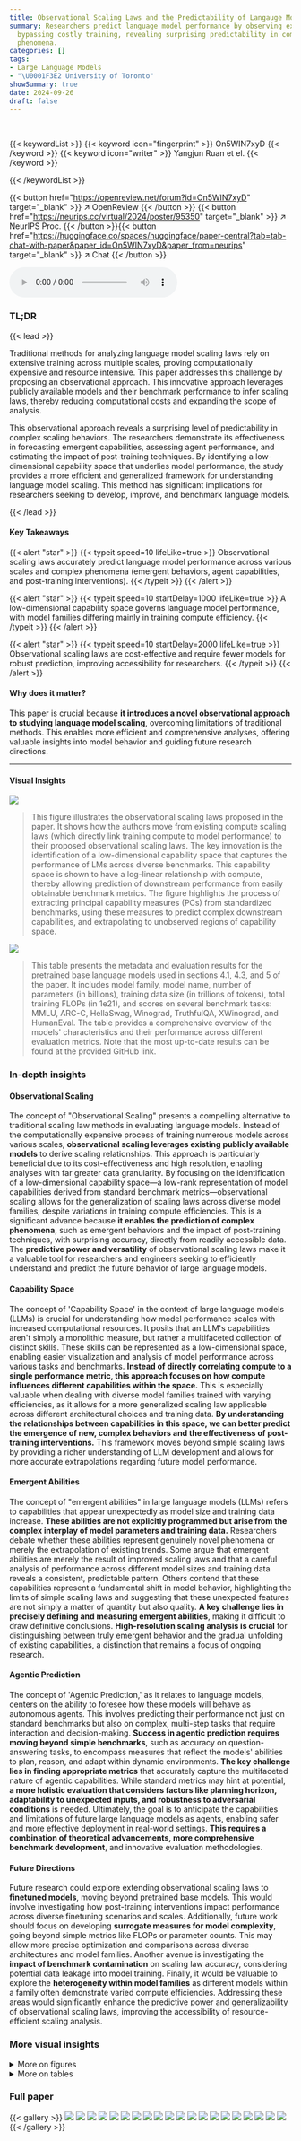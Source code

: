 ```yaml
---
title: Observational Scaling Laws and the Predictability of Langauge Model Performance
summary: Researchers predict language model performance by observing existing models,
  bypassing costly training, revealing surprising predictability in complex scaling
  phenomena.
categories: []
tags:
- Large Language Models
- "\U0001F3E2 University of Toronto"
showSummary: true
date: 2024-09-26
draft: false
---
```


<br>

{{< keywordList >}}
{{< keyword icon="fingerprint" >}} On5WIN7xyD {{< /keyword >}}
{{< keyword icon="writer" >}} Yangjun Ruan et el. {{< /keyword >}}
 
{{< /keywordList >}}

{{< button href="https://openreview.net/forum?id=On5WIN7xyD" target="_blank" >}}
↗ OpenReview
{{< /button >}}
{{< button href="https://neurips.cc/virtual/2024/poster/95350" target="_blank" >}}
↗ NeurIPS Proc.
{{< /button >}}{{< button href="https://huggingface.co/spaces/huggingface/paper-central?tab=tab-chat-with-paper&paper_id=On5WIN7xyD&paper_from=neurips" target="_blank" >}}
↗ Chat
{{< /button >}}



<audio controls>
    <source src="https://ai-paper-reviewer.com/On5WIN7xyD/podcast.wav" type="audio/wav">
    Your browser does not support the audio element.
</audio>


### TL;DR


{{< lead >}}

Traditional methods for analyzing language model scaling laws rely on extensive training across multiple scales, proving computationally expensive and resource intensive. This paper addresses this challenge by proposing an observational approach. This innovative approach leverages publicly available models and their benchmark performance to infer scaling laws, thereby reducing computational costs and expanding the scope of analysis.



This observational approach reveals a surprising level of predictability in complex scaling behaviors. The researchers demonstrate its effectiveness in forecasting emergent capabilities, assessing agent performance, and estimating the impact of post-training techniques. By identifying a low-dimensional capability space that underlies model performance, the study provides a more efficient and generalized framework for understanding language model scaling. This method has significant implications for researchers seeking to develop, improve, and benchmark language models.

{{< /lead >}}


#### Key Takeaways

{{< alert "star" >}}
{{< typeit speed=10 lifeLike=true >}} Observational scaling laws accurately predict language model performance across various scales and complex phenomena (emergent behaviors, agent capabilities, and post-training interventions). {{< /typeit >}}
{{< /alert >}}

{{< alert "star" >}}
{{< typeit speed=10 startDelay=1000 lifeLike=true >}} A low-dimensional capability space governs language model performance, with model families differing mainly in training compute efficiency. {{< /typeit >}}
{{< /alert >}}

{{< alert "star" >}}
{{< typeit speed=10 startDelay=2000 lifeLike=true >}} Observational scaling laws are cost-effective and require fewer models for robust prediction, improving accessibility for researchers. {{< /typeit >}}
{{< /alert >}}

#### Why does it matter?
This paper is crucial because **it introduces a novel observational approach to studying language model scaling**, overcoming limitations of traditional methods. This enables more efficient and comprehensive analyses, offering valuable insights into model behavior and guiding future research directions.

------
#### Visual Insights



![](https://ai-paper-reviewer.com/On5WIN7xyD/figures_1_1.jpg)

> This figure illustrates the observational scaling laws proposed in the paper.  It shows how the authors move from existing compute scaling laws (which directly link training compute to model performance) to their proposed observational scaling laws. The key innovation is the identification of a low-dimensional capability space that captures the performance of LMs across diverse benchmarks.  This capability space is shown to have a log-linear relationship with compute, thereby allowing prediction of downstream performance from easily obtainable benchmark metrics. The figure highlights the process of extracting principal capability measures (PCs) from standardized benchmarks, using these measures to predict complex downstream capabilities, and extrapolating to unobserved regions of capability space.





![](https://ai-paper-reviewer.com/On5WIN7xyD/tables_22_1.jpg)

> This table presents the metadata and evaluation results for the pretrained base language models used in sections 4.1, 4.3, and 5 of the paper.  It includes model family, model name, number of parameters (in billions), training data size (in trillions of tokens), total training FLOPs (in 1e21), and scores on several benchmark tasks: MMLU, ARC-C, HellaSwag, Winograd, TruthfulQA, XWinograd, and HumanEval. The table provides a comprehensive overview of the models' characteristics and their performance across different evaluation metrics.  Note that the most up-to-date results can be found at the provided GitHub link.





### In-depth insights


#### Observational Scaling
The concept of "Observational Scaling" presents a compelling alternative to traditional scaling law methods in evaluating language models.  Instead of the computationally expensive process of training numerous models across various scales, **observational scaling leverages existing publicly available models** to derive scaling relationships. This approach is particularly beneficial due to its cost-effectiveness and high resolution, enabling analyses with far greater data granularity.  By focusing on the identification of a low-dimensional capability space—a low-rank representation of model capabilities derived from standard benchmark metrics—observational scaling allows for the generalization of scaling laws across diverse model families, despite variations in training compute efficiencies.  This is a significant advance because **it enables the prediction of complex phenomena**, such as emergent behaviors and the impact of post-training techniques, with surprising accuracy, directly from readily accessible data. The **predictive power and versatility** of observational scaling laws make it a valuable tool for researchers and engineers seeking to efficiently understand and predict the future behavior of large language models.

#### Capability Space
The concept of 'Capability Space' in the context of large language models (LLMs) is crucial for understanding how model performance scales with increased computational resources.  It posits that an LLM's capabilities aren't simply a monolithic measure, but rather a multifaceted collection of distinct skills.  These skills can be represented as a low-dimensional space, enabling easier visualization and analysis of model performance across various tasks and benchmarks. **Instead of directly correlating compute to a single performance metric, this approach focuses on how compute influences different capabilities within the space.** This is especially valuable when dealing with diverse model families trained with varying efficiencies, as it allows for a more generalized scaling law applicable across different architectural choices and training data.  **By understanding the relationships between capabilities in this space, we can better predict the emergence of new, complex behaviors and the effectiveness of post-training interventions.**  This framework moves beyond simple scaling laws by providing a richer understanding of LLM development and allows for more accurate extrapolations regarding future model performance.

#### Emergent Abilities
The concept of "emergent abilities" in large language models (LLMs) refers to capabilities that appear unexpectedly as model size and training data increase.  **These abilities are not explicitly programmed but arise from the complex interplay of model parameters and training data.**  Researchers debate whether these abilities represent genuinely novel phenomena or merely the extrapolation of existing trends.  Some argue that emergent abilities are merely the result of improved scaling laws and that a careful analysis of performance across different model sizes and training data reveals a consistent, predictable pattern.  Others contend that these capabilities represent a fundamental shift in model behavior, highlighting the limits of simple scaling laws and suggesting that these unexpected features are not simply a matter of quantity but also quality.  **A key challenge lies in precisely defining and measuring emergent abilities**, making it difficult to draw definitive conclusions.  **High-resolution scaling analysis is crucial** for distinguishing between truly emergent behavior and the gradual unfolding of existing capabilities, a distinction that remains a focus of ongoing research.

#### Agentic Prediction
The concept of 'Agentic Prediction,' as it relates to language models, centers on the ability to foresee how these models will behave as autonomous agents. This involves predicting their performance not just on standard benchmarks but also on complex, multi-step tasks that require interaction and decision-making.  **Success in agentic prediction requires moving beyond simple benchmarks**, such as accuracy on question-answering tasks, to encompass measures that reflect the models' abilities to plan, reason, and adapt within dynamic environments.  **The key challenge lies in finding appropriate metrics** that accurately capture the multifaceted nature of agentic capabilities.  While standard metrics may hint at potential, **a more holistic evaluation that considers factors like planning horizon, adaptability to unexpected inputs, and robustness to adversarial conditions** is needed.  Ultimately, the goal is to anticipate the capabilities and limitations of future large language models as agents, enabling safer and more effective deployment in real-world settings.  **This requires a combination of theoretical advancements, more comprehensive benchmark development**, and innovative evaluation methodologies.

#### Future Directions
Future research could explore extending observational scaling laws to **finetuned models**, moving beyond pretrained base models.  This would involve investigating how post-training interventions impact performance across diverse finetuning scenarios and scales. Additionally, future work should focus on developing **surrogate measures for model complexity**, going beyond simple metrics like FLOPs or parameter counts. This may allow more precise optimization and comparisons across diverse architectures and model families.  Another avenue is investigating the **impact of benchmark contamination** on scaling law accuracy, considering potential data leakage into model training.  Finally, it would be valuable to explore the **heterogeneity within model families** as different models within a family often demonstrate varied compute efficiencies.  Addressing these areas would significantly enhance the predictive power and generalizability of observational scaling laws, improving the accessibility of resource-efficient scaling analysis.


### More visual insights

<details>
<summary>More on figures
</summary>


![](https://ai-paper-reviewer.com/On5WIN7xyD/figures_3_1.jpg)

> This figure demonstrates that a low-dimensional space of language model capabilities can explain most of the variability observed in a wide range of standard benchmarks.  Panel (a) shows that the top three principal components (PCs) account for approximately 97% of the variance in benchmark performance, indicating a low-dimensional structure. Panel (b) presents the weights of each benchmark on each PC, offering an interpretation of each PC. PC-1 represents general capabilities, PC-2 highlights reasoning capabilities (mathematical, coding), and PC-3 emphasizes programming abilities. This suggests that complex language model capabilities may be understood as a combination of these more fundamental capabilities.


![](https://ai-paper-reviewer.com/On5WIN7xyD/figures_4_1.jpg)

> This figure shows the linear correlation between the principal component (PC) measures and the log-training FLOPs for several model families.  Each panel represents a different model family, and the linear regression is displayed with the R-squared value. The strong linear correlation (high R-squared values) indicates the log-linear relationship between PCs (as surrogates for capabilities) and compute, supporting a generalized scaling law across model families. The consistency of this relationship for various model families and even lower-ranked PCs suggests that this property is robust and fundamental.


![](https://ai-paper-reviewer.com/On5WIN7xyD/figures_6_1.jpg)

> This figure compares the performance of different scaling methods in predicting the emergence of capabilities in large language models (LLMs). It shows that observational scaling laws, using principal component (PC) measures, accurately predict LLM performance across a wide range of model sizes, from weaker to stronger models. The accuracy of predictions from observational scaling laws is significantly higher than that obtained using training FLOPs or model size as predictors.  The figure also demonstrates the ability of the proposed method to extrapolate to new models released after the initial study, highlighting the predictive power of the observational scaling laws. Four representative tasks from the BigBench benchmark are used to illustrate this phenomenon.


![](https://ai-paper-reviewer.com/On5WIN7xyD/figures_6_2.jpg)

> This figure compares the performance of training FLOP based scaling laws and observational scaling laws in predicting the emergent capabilities of large language models.  The observational scaling laws, using principal component (PC) measures, show significantly better predictive accuracy than training FLOP based methods, particularly when extrapolating performance to larger models.  The results include pre-registered predictions successfully validated on newer models, indicating the robustness of the method.


![](https://ai-paper-reviewer.com/On5WIN7xyD/figures_7_1.jpg)

> This figure shows that the agentic capabilities of instruction-tuned large language models (LLMs), as measured by AgentBench and AgentBoard, can be accurately predicted using principal component (PC) measures.  The plots in (a) and (b) demonstrate the strong correlation between PC measures and agent performance, even extrapolating from weaker models to much stronger models like GPT-4. The weight visualization in (c) highlights the significant contribution of programming capabilities (HumanEval) to overall agentic performance. This suggests that improving programming skills in LLMs may be a key factor in enhancing their agentic abilities.


![](https://ai-paper-reviewer.com/On5WIN7xyD/figures_8_1.jpg)

> This figure shows the results of applying observational scaling laws to predict the impact of two post-training techniques, Chain-of-Thought (CoT) and Self-Consistency (SC), on language model performance.  Panel (a) presents sigmoidal curves showing how accuracy scales with Llama-2 equivalent FLOPs for different methods (naive prompting, CoT, CoT + SC).  CoT consistently outperforms naive prompting, and adding self-consistency to CoT offers further improvement. Panel (b) provides a visualization of the relative contribution of different benchmark tasks (MMLU, ARC-C, HellaSwag, Winogrande, TruthfulQA, XWinograd, HumanEval) to the overall capability scores.  These contributions vary substantially between the naive and CoT approaches, highlighting the changing nature of language model capabilities as they scale.


![](https://ai-paper-reviewer.com/On5WIN7xyD/figures_8_2.jpg)

> This figure shows the results of applying observational scaling laws to predict the impact of post-training techniques (Chain-of-Thought and Self-Consistency) on language model performance.  Panel (a) presents sigmoidal curves showing how the performance of language models with and without these techniques scales with a measure of capability. Notably, CoT shows a steeper curve, meaning the technique offers larger gains at higher capabilities. Panel (b) visualizes the weights of different benchmark metrics contributing to the overall capability measure, highlighting that CoT's success relies more strongly on general knowledge and programming skills compared to the baseline.


![](https://ai-paper-reviewer.com/On5WIN7xyD/figures_9_1.jpg)

> This figure demonstrates the effectiveness of the V-optimality model selection method proposed in the paper.  The left panel (a) shows that selecting models based on V-optimality results in significantly lower mean squared error (MSE) compared to random selection, rapidly approaching the MSE obtained when using all 47 models. The right panel (b) shows that using only 12 models selected by the V-optimality criterion still produces prediction accuracy comparable to that achieved with all 47 models. This highlights the efficiency and cost-effectiveness of the proposed selection method.


![](https://ai-paper-reviewer.com/On5WIN7xyD/figures_19_1.jpg)

> This figure shows the linear relationship between the principal component (PC) measures and the logarithm of the training FLOPs (floating point operations) for different language models.  Each line represents a different family of language models. The high R-squared values (R2>0.9) indicate a strong linear correlation, suggesting that the PCs effectively capture the scaling behavior of language models across various model families.  The figure visually supports the claim that the PC measures serve as a low-dimensional representation of language model capabilities, with model families differing primarily in their efficiency at converting training compute into these capabilities.


![](https://ai-paper-reviewer.com/On5WIN7xyD/figures_24_1.jpg)

> This figure demonstrates that a small number of principal components (PCs) can capture most of the variance in the performance of various language models across a range of standard benchmarks.  Panel (a) shows that the top three PCs account for roughly 97% of the variance, indicating a low-dimensional structure underlying the benchmark scores. Panel (b) further reveals the interpretability of these PCs, showing that PC1 reflects general capabilities, PC2 emphasizes reasoning skills (e.g., math and code), and PC3 highlights programming ability. This suggests that language model capabilities, even across different benchmark tasks and model families, can be effectively summarized by a small set of underlying factors.


![](https://ai-paper-reviewer.com/On5WIN7xyD/figures_25_1.jpg)

> This figure shows the linear correlation between the principal component (PC) measures and the logarithm of the training FLOPs for different model families.  The plots demonstrate a strong linear relationship (R-squared values mostly above 0.94) for each family, indicating that the PCs serve as good surrogates for compute in scaling analysis, even across different model families. The consistency of the linear relationship across multiple model families and PC measures (including lower-ranked PCs, shown in a supplementary figure) supports a low-dimensional representation of language model capabilities.


![](https://ai-paper-reviewer.com/On5WIN7xyD/figures_25_2.jpg)

> This figure shows the linear correlation between the principal component (PC) measures and the logarithm of the training FLOPs (floating point operations) for different model families.  The plots demonstrate that the PCs, which represent a low-dimensional space of language model capabilities, exhibit a consistent log-linear relationship with compute within each model family.  This suggests that the PCs can serve as a useful surrogate for the compute scale, allowing scaling laws to be generalized across different model families. The high R-squared values (R2>0.9) indicate a strong linear fit for most of the model families.


![](https://ai-paper-reviewer.com/On5WIN7xyD/figures_26_1.jpg)

> This figure displays the linear correlation between the principal component (PC) measures and the log-training FLOPs for different model families.  It visually demonstrates that the PC measures, which represent a lower-dimensional space of LM capabilities, exhibit a consistent log-linear relationship with compute within each model family. This is true even for the lower ranked PCs. The R-squared values are provided for each model family to indicate the strength of the linear relationship.


![](https://ai-paper-reviewer.com/On5WIN7xyD/figures_27_1.jpg)

> This figure compares the performance of different language models on four tasks identified as exhibiting 'emergent' capabilities in a prior study.  The left-hand side shows the performance based on training FLOPs, while the right-hand side shows performance based on the observational scaling laws introduced in the paper.  The observational scaling laws use principal component analysis (PCA) to capture the underlying capabilities of the models, leading to better predictions than using FLOPs alone. The figure demonstrates the predictability of emergent capabilities across a range of model sizes, including the extrapolation of the model's performance to new models that were released after the publication of the paper.


![](https://ai-paper-reviewer.com/On5WIN7xyD/figures_28_1.jpg)

> This figure compares the performance of observational scaling laws and compute-based scaling laws on three challenging benchmarks from the Open LLM Leaderboard v2: GPQA, MATH Lvl 5, and BBH.  The observational scaling laws, which use principal component measures as proxies for model capability, are shown to yield more accurate predictions, especially when extrapolating to larger model sizes, than the compute-based scaling laws that rely directly on training FLOPs.


![](https://ai-paper-reviewer.com/On5WIN7xyD/figures_28_2.jpg)

> This figure shows the comparison of observational and compute-based scaling laws on three new benchmarks from Open LLM Leaderboard v2: GPQA, MATH, and BBH.  Observational scaling laws, using principal component measures, show better extrapolation performance on these more challenging benchmarks compared to those using training FLOPs or model size.


![](https://ai-paper-reviewer.com/On5WIN7xyD/figures_29_1.jpg)

> This figure shows the linear correlation between the top principal component (PC) measures and log-training FLOPs within each model family.  The R-squared values (R<sup>2</sup>) are displayed for each family, indicating the goodness of fit of the linear regression model.  The figure demonstrates the consistency of the log-linear relationship between compute and capabilities across various model families, supporting the hypothesis that model families primarily vary in their efficiency at transforming training compute into capabilities, rather than inherent differences in capabilities.


![](https://ai-paper-reviewer.com/On5WIN7xyD/figures_30_1.jpg)

> This figure compares the predictability of 'emergent' capabilities using different scaling methods. It shows that observational scaling laws using principal component (PC) measures are more accurate than using training FLOPs or model size. The figure also demonstrates the accuracy of preregistered predictions in extrapolating to newer, larger models.


![](https://ai-paper-reviewer.com/On5WIN7xyD/figures_31_1.jpg)

> This figure demonstrates that the agentic capabilities of instruction-tuned large language models (LLMs), as measured by AgentBench and AgentBoard, can be accurately predicted using principal component (PC) measures.  The plots show a strong correlation between PC measures (representing a low-dimensional space of LLM capabilities) and the performance of various models on agentic tasks, even extrapolating from weaker models to stronger ones like GPT-4.  Furthermore, the weight visualization highlights the importance of programming capabilities (HumanEval) in driving agent performance.


![](https://ai-paper-reviewer.com/On5WIN7xyD/figures_32_1.jpg)

> This figure compares the performance of different scaling measures (model size, FLOPs, and PCs with varying numbers of principal components) on post-training analysis tasks under various holdout cutoffs.  The area under the test error curve (AUE) is used to summarize the overall prediction performance.  The results show that PC measures (using 2 or 3 components) consistently achieve lower AUE and transition to low prediction error regions sooner compared to model size and FLOPs, indicating superior robustness and efficiency.


![](https://ai-paper-reviewer.com/On5WIN7xyD/figures_32_2.jpg)

> This figure shows the limitations of using single benchmark metrics to assess language model capabilities.  Some metrics, such as HellaSwag and Winogrande, quickly reach saturation with larger models, while others like MMLU and GSM8K may produce random results for smaller models. This illustrates the importance of using multiple metrics and considering the model's size and compute resources to gain a comprehensive understanding of its capabilities.


![](https://ai-paper-reviewer.com/On5WIN7xyD/figures_33_1.jpg)

> This figure demonstrates the predictability of emergent capabilities in large language models using observational scaling laws.  The top row shows predictions based on training FLOPs, highlighting the inaccuracy of this approach, especially when extrapolating to larger models. The bottom row displays significantly improved accuracy achieved using observational scaling laws with principal component (PC) measures as predictors.  The plot shows four tasks from the BigBench benchmark, chosen because they were identified as exhibiting emergent capabilities.  The preregistered predictions successfully extend to new models released after the initial paper.


![](https://ai-paper-reviewer.com/On5WIN7xyD/figures_34_1.jpg)

> This figure shows the prediction performance using model size for emergent capabilities.  It demonstrates that using model size leads to significantly worse forecasts compared to using training FLOPs and PC measures, and fails to capture the emergent trend. This is because models from different families were trained with very different data sizes and quality and may use different architectures.


![](https://ai-paper-reviewer.com/On5WIN7xyD/figures_34_2.jpg)

> This figure compares the performance of different language models on four tasks identified as exhibiting 'emergent' capabilities in previous research. It shows that observational scaling laws using principal component (PC) measures as predictors accurately forecast model performance across a wide range of compute scales.  The predictions based on PC measures are substantially more accurate than those based on training FLOPs or model size, highlighting the value of the observational scaling laws. Furthermore, preregistered predictions made prior to the release of certain models were still accurate, demonstrating the predictive power of this approach.


![](https://ai-paper-reviewer.com/On5WIN7xyD/figures_34_3.jpg)

> This figure shows the results of using the default FLOPs cutoff on arithmetic tasks for emergent capabilities.  It compares the prediction performance of observational scaling laws (using PC measures) against model size and training FLOPs.  Even with many data points exhibiting near-perfect performance, the observational approach using PC measures is shown to be more effective than using other simpler metrics.


![](https://ai-paper-reviewer.com/On5WIN7xyD/figures_35_1.jpg)

> This figure compares the prediction performance of using model size for the 'emergent' capabilities of LMs against using training FLOPs and PC measures. It shows that model size leads to significantly worse forecasts and poorly captures the emergence trend. This is attributed to the fact that models from different families were trained with varying data sizes, quality, and architectures.


![](https://ai-paper-reviewer.com/On5WIN7xyD/figures_35_2.jpg)

> This figure shows the results of applying observational scaling laws and two baseline methods (model size and training FLOPs) to four tasks from Wei et al. [98]. These tasks were selected as examples of capabilities exhibiting emergent behavior. The observational scaling law accurately predicts the performance trend from weak to strong models. Both model size and training FLOPs fail to make accurate predictions for the selected tasks. The figure shows that the observational scaling laws predict the performance on tasks with emergent capabilities more accurately than the other baseline methods.


![](https://ai-paper-reviewer.com/On5WIN7xyD/figures_35_3.jpg)

> This figure shows the limitations of using single benchmark metrics to evaluate language model capabilities across different scales.  The figure demonstrates that some metrics (e.g., HellaSwag, Winogrande) saturate quickly as model size increases, while others (e.g., MMLU, GSM8K) show near-random performance for smaller models. This highlights the need for a more comprehensive approach to evaluating LM capabilities across scales, such as the observational scaling laws proposed in the paper.


![](https://ai-paper-reviewer.com/On5WIN7xyD/figures_36_1.jpg)

> This figure demonstrates the accuracy of observational scaling laws in predicting the emergence of capabilities in large language models. It compares predictions made using the principal component (PC) measures against predictions using training FLOPs and model size. The results show that PC measures yield significantly more accurate predictions, especially when extrapolating to larger, more capable models.  The figure includes preregistered predictions made before the release of the paper which were subsequently validated with new models, showcasing the predictive power of the observational scaling laws.


![](https://ai-paper-reviewer.com/On5WIN7xyD/figures_36_2.jpg)

> This figure compares the performance of different language models on four tasks identified as 'emergent' in previous research. It showcases how observational scaling laws, using principal component measures (PCs), accurately predict the performance of larger, more capable models based on the performance of smaller models.  The figure demonstrates that the PCs are superior predictors compared to using traditional compute metrics such as training FLOPs and model size.  Furthermore, the predictions of the observational method successfully generalize to newly released models. 


![](https://ai-paper-reviewer.com/On5WIN7xyD/figures_36_3.jpg)

> This figure demonstrates the accuracy of observational scaling laws in predicting the emergence of LMs' capabilities compared to using training FLOPs or model sizes.  The left panels show the sigmoidal curves fitting training FLOPs and the right panels show the ones fitting observational scaling laws. It also shows the extrapolation of the model performance to new models that were not included during the training process.


![](https://ai-paper-reviewer.com/On5WIN7xyD/figures_37_1.jpg)

> This figure compares the performance of two different scaling law approaches for predicting the emergent capabilities of large language models (LLMs). It evaluates four tasks from the BigBench benchmark that are considered to exhibit emergent behavior.  The first approach uses training FLOPs as a predictor variable, while the second utilizes principal components (PCs) derived from multiple standard LMs benchmarks.  The results demonstrate the superiority of the PC-based approach in accurately forecasting the transition point where the models start exhibiting high performance. The PC-based approach also successfully predicts the performance of newer, more powerful LMs.


![](https://ai-paper-reviewer.com/On5WIN7xyD/figures_37_2.jpg)

> This figure shows the results of applying observational scaling laws to predict the impact of Chain-of-Thought (CoT) prompting on the BigBench-Hard (BBH) benchmark.  It compares the predictive accuracy of using training FLOPs versus PC measures. The results suggest that while both measures provide reasonable predictions, PC measures more accurately capture the scaling trends, particularly in cases where using training FLOPs alone is less effective (e.g., the 'Naive' setup and the Phi model, trained on synthetic data).


![](https://ai-paper-reviewer.com/On5WIN7xyD/figures_37_3.jpg)

> This figure demonstrates the accuracy of observational scaling laws in predicting the 'emergent' capabilities of large language models (LLMs). It compares the predictions of LLMs' performance on four tasks from BigBench using training FLOPs and principal component (PC) measures as predictors. The results show that PC measures provide significantly more accurate predictions than training FLOPs, especially when extrapolating from weaker to stronger models.  Furthermore, it highlights the predictive power of the method even for newly released models.


![](https://ai-paper-reviewer.com/On5WIN7xyD/figures_38_1.jpg)

> This figure demonstrates the effectiveness of observational scaling laws in predicting the emergent capabilities of LLMs.  It compares predictions made using traditional training FLOP-based scaling laws against those using observational scaling laws based on principal component measures (PCs). The results show that observational scaling laws, particularly those using PCs, provide significantly more accurate extrapolations of performance from weaker to stronger models, even for newly released models not present in the original training data.  The emergent capabilities are tested on four tasks selected from the BigBench dataset.


![](https://ai-paper-reviewer.com/On5WIN7xyD/figures_39_1.jpg)

> This figure compares the predictive performance of training FLOP-based scaling laws and observational scaling laws using PC measures for predicting the 'emergent' capabilities of LLMs on four different tasks.  The results show that observational scaling laws with PC measures produce more accurate predictions, especially when extrapolating to larger models,  than FLOP-based scaling laws.  The accuracy of the preregistered predictions further demonstrates the reliability and generalizability of the model.


![](https://ai-paper-reviewer.com/On5WIN7xyD/figures_41_1.jpg)

> This figure shows the linear correlation between the principal component (PC) measures and the logarithm of the compute (log-compute) for different model families.  The results demonstrate that PC measures, representing model capabilities, increase linearly with log-compute within individual model families, indicating consistent scaling behavior. The consistent linear relationship holds even for lower-ranked principal components (shown in Figure E.2 in the appendix), which further supports the robustness and generalizability of the observational scaling law.


![](https://ai-paper-reviewer.com/On5WIN7xyD/figures_42_1.jpg)

> This figure compares the performance prediction of 'emergent' capabilities using different methods: training FLOP based scaling law and observational scaling law. The observational scaling law uses principal component (PC) measures as predictors, showing significantly more accurate predictions on both training and test sets, compared to the training FLOP based method. The result also extends to new models released after the initial paper release, demonstrating the model's capability to extrapolate performance based on the PC measures. The four tasks shown in the figure are sampled from BigBench and identified as 'emergent' in previous studies. This figure validates the effectiveness and generalizability of the observational scaling law in predicting complex capabilities of language models.


![](https://ai-paper-reviewer.com/On5WIN7xyD/figures_42_2.jpg)

> This figure displays the performance of different Language Models (LMs) across various benchmarks.  It highlights the limitation of using a single benchmark metric, as some metrics saturate at high performance levels while others provide unreliable scores at low performance. This indicates the need for a more comprehensive set of metrics to capture the full range of LM capabilities.


![](https://ai-paper-reviewer.com/On5WIN7xyD/figures_42_3.jpg)

> This figure demonstrates the predictability of 'emergent' capabilities of large language models (LLMs) using observational scaling laws.  The figure compares the performance of training FLOP based scaling laws versus observational scaling laws on four tasks (Word Unscramble, Persian QA, 3-Digit Subtraction, 2-Digit Multiplication) from the BigBench benchmark. Observational scaling laws, which utilize principal component (PC) measures, provide significantly more accurate predictions of LLM performance than using compute measures like training FLOPs and model size. This accuracy extends to newly released models that were not part of the original model set used to create the scaling law, highlighting the generalizability of the approach. The high resolution of observational scaling laws reveals the smooth sigmoidal behavior of emergent capabilities, which were previously considered discontinuous.


</details>




<details>
<summary>More on tables
</summary>


![](https://ai-paper-reviewer.com/On5WIN7xyD/tables_23_1.jpg)
> This table presents the metadata and base evaluation metrics for the pretrained base models used in sections 4.1, 4.3, and 5 of the paper.  The metadata includes parameters, data size, and FLOPs (floating point operations).  The evaluation metrics cover several benchmarks: MMLU (Massive Multitask Language Understanding), ARC-C (AI2 Reasoning Challenge), HellaSwag (Commonsense Reasoning), Winograd Schema Challenge, TruthfulQA (Truthfulness), XWinograd (Multilingual Commonsense), and HumanEval (Programming).  Model names follow the HuggingFace naming convention. For the most current results, consult the provided GitHub link.

![](https://ai-paper-reviewer.com/On5WIN7xyD/tables_40_1.jpg)
> This table presents the metadata and evaluation results for 77 pretrained base language models used in sections 4.1, 4.3, and 5 of the paper.  The metadata includes the number of parameters, the amount of training data, and the estimated training FLOPs. The evaluation metrics include scores from several standard benchmarks assessing general capabilities, reasoning, and programming skills.  The table also specifies the model family and model name following the HuggingFace naming convention.  A link is provided for the most up-to-date results.

![](https://ai-paper-reviewer.com/On5WIN7xyD/tables_43_1.jpg)
> This table presents the metadata and evaluation results for the pretrained base language models used in sections 4.1, 4.3, and 5 of the paper.  It includes information such as the model family, model name, number of parameters, data size, training FLOPs, and performance scores on various standard benchmarks (MMLU, ARC-C, HellaSwag, Winograd, TruthfulQA, XWinograd, HumanEval). The data collection process is detailed in Appendix D.1.1, and a link to the most up-to-date results is provided.

![](https://ai-paper-reviewer.com/On5WIN7xyD/tables_44_1.jpg)
> This table presents a comprehensive overview of the metadata and baseline evaluation metrics for various pretrained language models used in different sections of the research paper.  It includes information such as model family, model name, number of parameters, data size, training FLOPs, and performance scores on several standard benchmarks (MMLU, ARC-C, HellaSwag, Winogrande, TruthfulQA, XWinograd, HumanEval). The table facilitates a detailed comparison of various models across different scales and capabilities.

</details>




### Full paper

{{< gallery >}}
<img src="https://ai-paper-reviewer.com/On5WIN7xyD/1.png" class="grid-w50 md:grid-w33 xl:grid-w25" />
<img src="https://ai-paper-reviewer.com/On5WIN7xyD/2.png" class="grid-w50 md:grid-w33 xl:grid-w25" />
<img src="https://ai-paper-reviewer.com/On5WIN7xyD/3.png" class="grid-w50 md:grid-w33 xl:grid-w25" />
<img src="https://ai-paper-reviewer.com/On5WIN7xyD/4.png" class="grid-w50 md:grid-w33 xl:grid-w25" />
<img src="https://ai-paper-reviewer.com/On5WIN7xyD/5.png" class="grid-w50 md:grid-w33 xl:grid-w25" />
<img src="https://ai-paper-reviewer.com/On5WIN7xyD/6.png" class="grid-w50 md:grid-w33 xl:grid-w25" />
<img src="https://ai-paper-reviewer.com/On5WIN7xyD/7.png" class="grid-w50 md:grid-w33 xl:grid-w25" />
<img src="https://ai-paper-reviewer.com/On5WIN7xyD/8.png" class="grid-w50 md:grid-w33 xl:grid-w25" />
<img src="https://ai-paper-reviewer.com/On5WIN7xyD/9.png" class="grid-w50 md:grid-w33 xl:grid-w25" />
<img src="https://ai-paper-reviewer.com/On5WIN7xyD/10.png" class="grid-w50 md:grid-w33 xl:grid-w25" />
<img src="https://ai-paper-reviewer.com/On5WIN7xyD/11.png" class="grid-w50 md:grid-w33 xl:grid-w25" />
<img src="https://ai-paper-reviewer.com/On5WIN7xyD/12.png" class="grid-w50 md:grid-w33 xl:grid-w25" />
<img src="https://ai-paper-reviewer.com/On5WIN7xyD/13.png" class="grid-w50 md:grid-w33 xl:grid-w25" />
<img src="https://ai-paper-reviewer.com/On5WIN7xyD/14.png" class="grid-w50 md:grid-w33 xl:grid-w25" />
<img src="https://ai-paper-reviewer.com/On5WIN7xyD/15.png" class="grid-w50 md:grid-w33 xl:grid-w25" />
<img src="https://ai-paper-reviewer.com/On5WIN7xyD/16.png" class="grid-w50 md:grid-w33 xl:grid-w25" />
<img src="https://ai-paper-reviewer.com/On5WIN7xyD/17.png" class="grid-w50 md:grid-w33 xl:grid-w25" />
<img src="https://ai-paper-reviewer.com/On5WIN7xyD/18.png" class="grid-w50 md:grid-w33 xl:grid-w25" />
<img src="https://ai-paper-reviewer.com/On5WIN7xyD/19.png" class="grid-w50 md:grid-w33 xl:grid-w25" />
<img src="https://ai-paper-reviewer.com/On5WIN7xyD/20.png" class="grid-w50 md:grid-w33 xl:grid-w25" />
{{< /gallery >}}